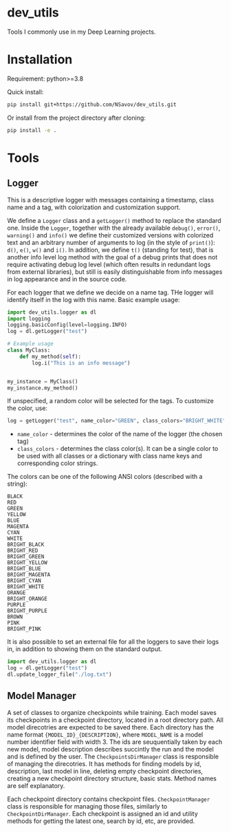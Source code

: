 # dev_utils
Tools I commonly use in my Deep Learning projects.

# Installation

Requirement: python>=3.8 

Quick install:
```bash
pip install git+https://github.com/NSavov/dev_utils.git
```

Or install from the project directory after cloning:
```bash
pip install -e .
```

# Tools

## Logger

This is a descriptive logger with messages containing a timestamp, class name and a tag, with colorization and customization support.

We define a `Logger` class and a `getLogger()` method to replace the standard one. 
Inside the `Logger`, together with the already available `debug()`, `error()`, `warning()` and `info()` we define their customized versions with colorized text and an arbitrary number of arguments to log (in the style of `print()`): `d()`, `e()`, `w()` and `i()`. In addition, we define `t()` (standing for test), that is another info level log method with the goal of a debug prints that does not require activating debug log level (which often results in redundant logs from external libraries), but still is easily distinguishable from info messages in log appearance and in the source code.

For each logger that we define we decide on a name tag. THe logger will identify itself in the log with this name. Basic example usage:
```python
import dev_utils.logger as dl
import logging    
logging.basicConfig(level=logging.INFO)
log = dl.getLogger("test")

# Example usage
class MyClass:
    def my_method(self):
        log.i("This is an info message")


my_instance = MyClass()
my_instance.my_method()
```

If unspecified, a random color will be selected for the tags. To customize the color, use:
```python
log = getLogger("test", name_color="GREEN", class_colors="BRIGHT_WHITE")
```

* `name_color` - determines the color of the name of the logger (the chosen tag)
* `class_colors` - determines the class color(s). It can be a single color to be used with all classes or a dictionary with class name keys and corresponding color strings.

The colors can be one of the following ANSI colors (described with a string):
```
BLACK
RED
GREEN
YELLOW
BLUE
MAGENTA
CYAN
WHITE
BRIGHT_BLACK
BRIGHT_RED
BRIGHT_GREEN
BRIGHT_YELLOW
BRIGHT_BLUE
BRIGHT_MAGENTA
BRIGHT_CYAN
BRIGHT_WHITE
ORANGE
BRIGHT_ORANGE
PURPLE
BRIGHT_PURPLE
BROWN
PINK
BRIGHT_PINK
```

It is also possible to set an external file for all the loggers to save their logs in, in addition to showing them on the standard output.
```python
import dev_utils.logger as dl
log = dl.getLogger("test")
dl.update_logger_file("./log.txt")
```

## Model Manager

A set of classes to organize checkpoints while training.
Each model saves its checkpoints in a checkpoint directory, located in a root directory path. All model direcotries are expected to be saved there. Each directory has the name format `{MODEL_ID}_{DESCRIPTION}`, where `MODEL_NAME` is a model number identifier field with width 3. The ids are seuquentially taken by each new model, model description describes succintly the run and the model and is defined by the user. The `CheckpointsDirManager` class is responsible of managing the direcotries. It has methods for finding models by id, description, last model in line, deleting empty checkpoint directories, creating a new checkpoint directory structure, basic stats. Method names are self explanatory.

Each checkpoint directory contains checkpoint files. `CheckpointManager` class is responsible for managing those files, similarly to `CheckpointDirManager`. Each checkpoint is assigned an id and utility methods for getting the latest one, search by id, etc, are provided.
